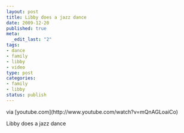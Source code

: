 ```yaml
--- 
layout: post
title: Libby does a jazz dance
date: 2009-12-20
published: true
meta: 
  _edit_last: "2"
tags: 
- dance
- family
- libby
- video
type: post
categories: 
- family
- libby
status: publish
---
```

<div class="posterous_bookmarklet_entry">     <div class="posterous_quote_citation">via [youtube.com](http://www.youtube.com/watch?v=mQnAGLoaiCo)</div> 

Libby does a jazz dance

</div>

